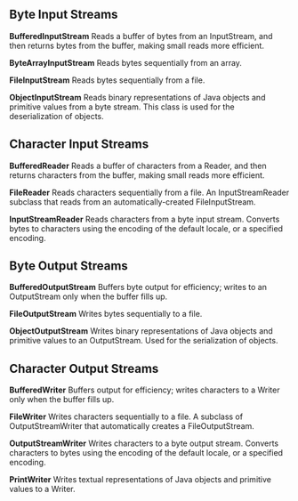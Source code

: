 ## Byte Input Streams
**BufferedInputStream** Reads a buffer of bytes from an InputStream, and then returns bytes from the buffer, making small reads more efficient.

**ByteArrayInputStream** Reads bytes sequentially from an array.

**FileInputStream** Reads bytes sequentially from a file.

**ObjectInputStream** Reads binary representations of Java objects and primitive values from a byte stream. This class is used for the deserialization of objects.

## Character Input Streams
**BufferedReader** Reads a buffer of characters from a Reader, and then returns characters from the buffer, making small reads more efficient.

**FileReader** Reads characters sequentially from a file. An InputStreamReader subclass that reads from an automatically-created FileInputStream.

**InputStreamReader** Reads characters from a byte input stream. Converts bytes to characters using the encoding of the default locale, or a specified encoding.

## Byte Output Streams
**BufferedOutputStream** Buffers byte output for efficiency; writes to an OutputStream only when the buffer fills up.

**FileOutputStream** Writes bytes sequentially to a file.

**ObjectOutputStream** Writes binary representations of Java objects and primitive values to an OutputStream. Used for the serialization of objects.

## Character Output Streams
**BufferedWriter** Buffers output for efficiency; writes characters to a Writer only when the buffer fills up.

**FileWriter** Writes characters sequentially to a file. A subclass of OutputStreamWriter that automatically creates a FileOutputStream.

**OutputStreamWriter** Writes characters to a byte output stream. Converts characters to bytes using the encoding of the default locale, or a specified encoding.

**PrintWriter** Writes textual representations of Java objects and primitive values to a Writer.